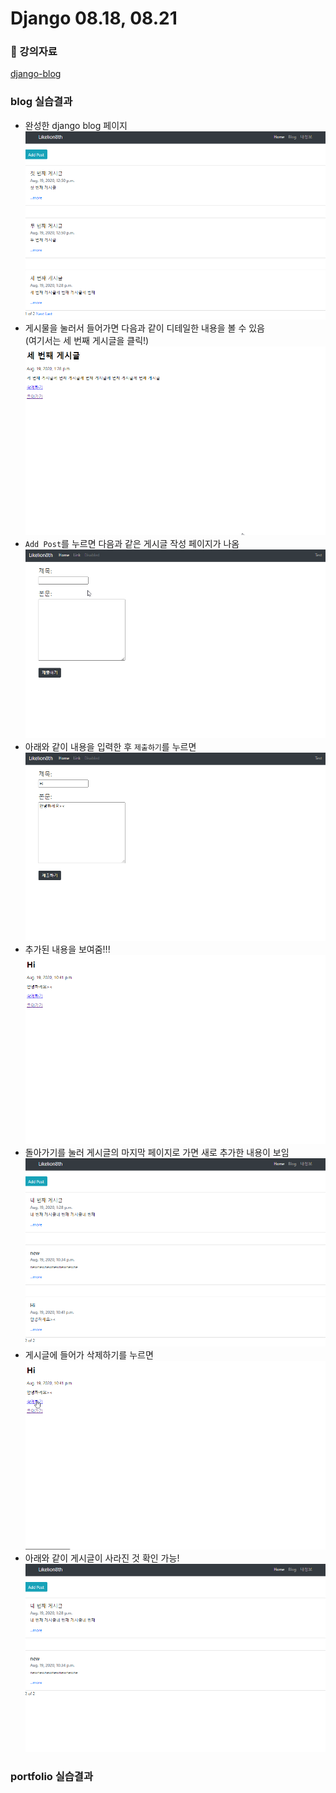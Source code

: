 # Django 08.18, 08.21


### 📎 강의자료

[django-blog](https://jun108059.github.io/django-blog/)


### blog 실습결과
- 완성한 django blog 페이지
![blog_main](img/blog(1).png)
- 게시물을 눌러서 들어가면 다음과 같이 디테일한 내용을 볼 수 있음 <br />
  (여기서는 세 번째 게시글을 클릭!)
![blog_3th_post](img/blog(2).png)
- `Add Post`를 누르면 다음과 같은 게시글 작성 페이지가 나옴
![blog_add_post](img/blog(3).png)
- 아래와 같이 내용을 입력한 후 `제출하기`를 누르면
![post_add_content](img/blog(4).png)
- 추가된 내용을 보여줌!!!
![added_content](img/blog(5).png)
- 돌아가기를 눌러 게시글의 마지막 페이지로 가면 새로 추가한 내용이 보임
![check_new_post](img/blog(6).png)
- 게시글에 들어가 삭제하기를 누르면
![delete_post](img/blog(7).png)
- 아래와 같이 게시글이 사라진 것 확인 가능!
![deleted_post](img/blog(8).png)

### portfolio 실습결과
